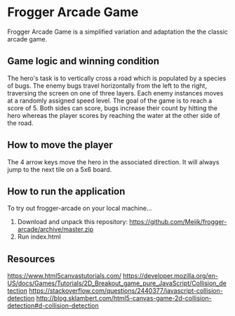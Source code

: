 # Frogger Arcade Game

Frogger Arcade Game is a simplified variation and adaptation the the classic arcade game.

## Game logic and winning condition

The hero's task is to vertically cross a road which is populated by a species of bugs. The enemy bugs travel horizontally from the left to the right, traversing the screen on one of three layers. Each enemy instances moves at a randomly assigned speed level. The goal of the game is to reach a score of 5. Both sides can score, bugs increase their count by hitting the hero whereas the player scores by reaching the water at the other side of the road.

## How to move the player

The 4 arrow keys move the hero in the associated direction. It will always jump to the next tile on a 5x6 board.

## How to run the application

To try out frogger-arcade on your local machine...

1. Download and unpack this repository: https://github.com/Meijk/frogger-arcade/archive/master.zip
2. Run index.html

## Resources

https://www.html5canvastutorials.com/
https://developer.mozilla.org/en-US/docs/Games/Tutorials/2D_Breakout_game_pure_JavaScript/Collision_detection
https://stackoverflow.com/questions/2440377/javascript-collision-detection
http://blog.sklambert.com/html5-canvas-game-2d-collision-detection#d-collision-detection
